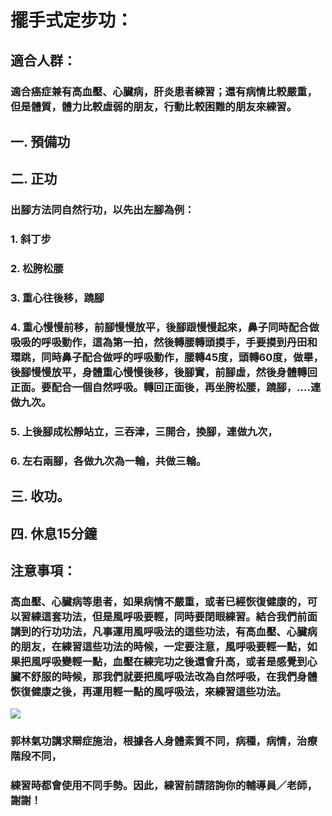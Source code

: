 # 擺手式定步功：

## 適合人群：

### 適合癌症兼有高血壓、心臟病，肝炎患者練習；還有病情比較嚴重，但是體質，體力比較虛弱的朋友，行動比較困難的朋友來練習。

## 一. 預備功

## 二. 正功

### 出腳方法同自然行功，以先出左腳為例：
### 1. 斜丁步
### 2. 松胯松腰
### 3. 重心往後移，蹺腳
### 4. 重心慢慢前移，前腳慢慢放平，後腳跟慢慢起來，鼻子同時配合做吸吸的呼吸動作，這為第一拍，然後轉腰轉頭摸手，手要摸到丹田和環跳，同時鼻子配合做呼的呼吸動作，腰轉45度，頭轉60度，做畢，後腳慢慢放平，身體重心慢慢後移，後腳實，前腳虛，然後身體轉回正面。要配合一個自然呼吸。轉回正面後，再坐胯松腰，蹺腳，....連做九次。
### 5. 上後腳成松靜站立，三吞津，三開合，換腳，連做九次，
### 6. 左右兩腳，各做九次為一輪，共做三輪。

## 三. 收功。

## 四. 休息15分鐘

## 注意事項：

### 高血壓、心臟病等患者，如果病情不嚴重，或者已經恢復健康的，可以習練這套功法，但是風呼吸要輕，同時要閉眼練習。結合我們前面講到的行功功法，凡事運用風呼吸法的這些功法，有高血壓、心臟病的朋友，在練習這些功法的時候，一定要注意，風呼吸要輕一點，如果把風呼吸變輕一點，血壓在練完功之後還會升高，或者是感覺到心臟不舒服的時候，那我們就要把風呼吸法改為自然呼吸，在我們身體恢復健康之後，再運用輕一點的風呼吸法，來練習這些功法。


[![](https://img.youtube.com/vi/_HexxsdTmlY/0.jpg)](https://www.youtube.com/watch?v=_HexxsdTmlY "擺手式定步功")  

### 郭林氣功講求辯症施治，根據各人身體素質不同，病種，病情，治療階段不同，  
### 練習時都會使用不同手勢。因此，練習前請諮詢你的輔導員／老師，謝謝！
